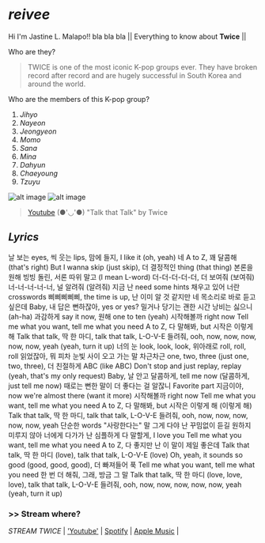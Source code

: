 # *reivee* 
Hi I'm Jastine L. Malapo!! bla bla bla || Everything to know about **Twice** ||

Who are they?
> TWICE is one of the most iconic K-pop groups ever. They have broken record after record and are hugely successful in South Korea and around the world.

Who are the members of this K-pop group?
1. *Jihyo*
2. *Nayeon*
3. *Jeongyeon*
4. *Momo*
5. *Sana* 
6. *Mina*
7. *Dahyun*
8. *Chaeyoung*
9. *Tzuyu* 

![alt image](https://64.media.tumblr.com/b31966f3833a8f3d34df6d927fecd9ad/d9c642f23bd55d81-b7/s540x810/f20abd042f5eeab746d9c4282b4fc74bac8bd6b3.gifv)
![alt image](https://64.media.tumblr.com/2044be442a9b9c91295d53f3dfa17a5a/d9c642f23bd55d81-69/s540x810/d01dc4cdb4f9dba955d43015d56772bf951dcbcd.gifv)
> [Youtube](https://www.youtube.com/watch?v=k6jqx9kZgPM) (●'◡'●) "Talk that Talk" by Twice 

## *Lyrics*

날 보는 eyes, 씩 웃는 lips, 맘에 들지, I like it (oh, yeah)
네 A to Z, 꽤 달콤해 (that's right)
But I wanna skip (just skip), 더 결정적인 thing (that thing)
본론을 원해 빙빙 돌린, 서론 따위 말고 (I mean L-word)
더-더-더-더-더, 더 보여줘 (보여줘)
너-너-너-너-너, 널 알려줘 (알려줘)
지금 난 need some hints 채우고 있어 너란 crosswords
삐삐삐삐삐, the time is up, 난 이미 알 것 같지만
네 목소리로 바로 듣고 싶은데
Baby, 내 답은 뻔하잖아, yes or yes?
밀거나 당기는 괜한 시간 낭비는 싫으니 (ah-ha)
과감하게 say it now, 원해 one to ten (yeah)
시작해볼까 right now
Tell me what you want, tell me what you need
A to Z, 다 말해봐, but 시작은 이렇게 해
Talk that talk, 딱 한 마디, talk that talk, L-O-V-E
들려줘, ooh, now, now, now, now, now, yeah (yeah, turn it up)
너의 눈 look, look, look, 위아래로 roll, roll, roll
읽었잖아, 뭐 피차 눈빛 사이 오고 가는 말
차근차근 one, two, three (just one, two, three), 더 친절하게 ABC (like ABC)
Don't stop and just replay, replay (yeah, that's my only request)
Baby, 날 안고 달콤하게, tell me now (달콤하게, just tell me now)
때로는 뻔한 말이 더 좋다는 걸 알잖니
Favorite part 지금이야, now we're almost there (want it more)
시작해볼까 right now
Tell me what you want, tell me what you need
A to Z, 다 말해봐, but 시작은 이렇게 해 (이렇게 해)
Talk that talk, 딱 한 마디, talk that talk, L-O-V-E
들려줘, ooh, now, now, now, now, now, yeah
단순한 words "사랑한다는" 말
그게 다야 난 꾸밈없이 듣길 원하지
미루지 않아 너에게 다가가
난 심플하게 다 말할게, I love you
Tell me what you want, tell me what you need
A to Z, 다 좋지만 난 이 말이 제일 좋은데
Talk that talk, 딱 한 마디 (love), talk that talk, L-O-V-E (love)
Oh, yeah, it sounds so good (good, good, good), 더 빠져들어 푹
Tell me what you want, tell me what you need
한 번 더 해줘, 그래, 방금 그 말
Talk that talk, 딱 한 마디 (love, love, love), talk that talk, L-O-V-E
들려줘, ooh, now, now, now, now, now, yeah (yeah, turn it up)

### >> **Stream where?** 
*STREAM TWICE* 
| ['Youtube'](https://www.youtube.com) | 
 [Spotify](https://open.spotify.com/artist/7n2Ycct7Beij7Dj7meI4X0?si=ut8BJfb3TAOBkxkzKfaJGA) |
 [Apple Music](https://music.apple.com/ph/artist/twice/1203816887) |
